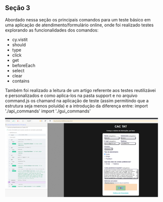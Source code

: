 ## Seção 3 

Abordado nessa seção os principais comandos para um teste básico em uma aplicação de atendimento/formulário online, onde foi realizado testes explorando as funcionalidades dos comandos:
- cy.vistit
- should
- type
- click
- get
- beforeEach
- select
- clear
- contains

Também foi realizado a leitura de um artigo referente aos testes reutilizávei e personalizados e como aplica-los na pasta support e no arquivo command.js os chamand na aplicação de teste (assim permitindo que a estrutura seja menos poluída) e a introdução da diferença entre:
import './api_commands'
import './gui_commands'

![](./image/Captura%20de%20tela%202024-11-02%20211100.png)
